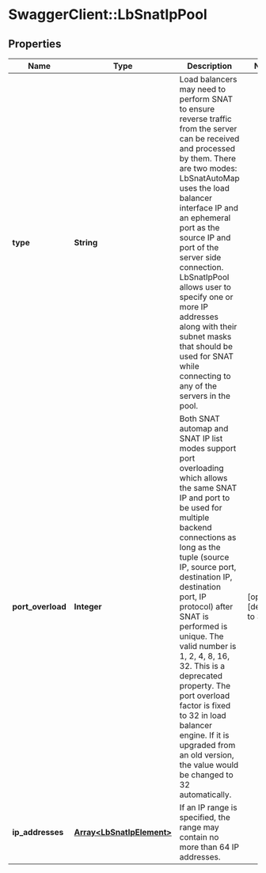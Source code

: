 # SwaggerClient::LbSnatIpPool

## Properties
Name | Type | Description | Notes
------------ | ------------- | ------------- | -------------
**type** | **String** | Load balancers may need to perform SNAT to ensure reverse traffic from the server can be received and processed by them. There are two modes: LbSnatAutoMap uses the load balancer interface IP and an ephemeral port as the source IP and port of the server side connection. LbSnatIpPool allows user to specify one or more IP addresses along with their subnet masks that should be used for SNAT while connecting to any of the servers in the pool.  | 
**port_overload** | **Integer** | Both SNAT automap and SNAT IP list modes support port overloading which allows the same SNAT IP and port to be used for multiple backend connections as long as the tuple (source IP, source port, destination IP, destination port, IP protocol) after SNAT is performed is unique. The valid number is 1, 2, 4, 8, 16, 32. This is a deprecated property. The port overload factor is fixed to 32 in load balancer engine. If it is upgraded from an old version, the value would be changed to 32 automatically.  | [optional] [default to 32]
**ip_addresses** | [**Array&lt;LbSnatIpElement&gt;**](LbSnatIpElement.md) | If an IP range is specified, the range may contain no more than 64 IP addresses.  | 


